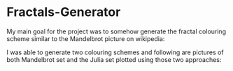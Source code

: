 # Fractals-Generator

My main goal for the project was to somehow generate the fractal colouring scheme similar to the Mandelbrot picture on wikipedia:

I was able to generate two colouring schemes and following are pictures of both Mandelbrot set and the Julia set plotted using those two approaches:
